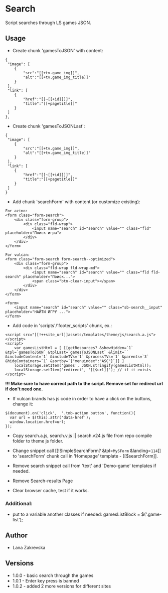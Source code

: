 # Search

Script searches through LS games JSON.

## Usage

* Create chunk 'gamesToJSON' with content:
```
{
 "image": [
    {
        "src":"[[+tv.game_img]]",
        "alt":"[[+tv.game_img_title]]"
    }
 ],
 "link": [
    {
        "href":"[[~[[+id]]]]",
        "title":"[[+pagetitle]]"
    }
 ]
},
```
* Create chunk 'gamesToJSONLast':
```
{
 "image": [
    {
        "src":"[[+tv.game_img]]",
        "alt":"[[+tv.game_img_title]]"
    }
 ],
 "link": [
    {
        "href":"[[~[[+id]]]]",
        "title":"[[+pagetitle]]"
    }
 ]
}
```

* Add chunk 'searchForm' with content (or customize existing):

```
For azino:
<form class="form-search">
    <div class="form-group">
        <div class="fld-wrap">
            <input name="search" id="search" value="" class="fld" placeholder="Поиск игры">
        </div>
    </div>
</form>

For vulcan:
<form class="form-search form-search--optimized">
    <div class="form-group">
        <div class="fld-wrap fld-wrap-md">
            <input name="search" id="search" value="" class="fld fld-search" placeholder="Поиск...">
            <span class="btn-clear-input"></span>
        </div>
    </div>
</form>

<form>
    <input name="search" id="search" value="" class="sb-search__input" placeholder="НАЙТИ ИГРУ ...">
</form>
```

* Add code in 'scripts'/'footer_scripts' chunk, ex.:
```
<script src="[[!++site_url]]assets/templates/theme/js/search.a.js"></script>
<script>
    var gamesListHtml = [ [[getResources? &showHidden=`1` &tpl=`gamesToJSON` &tplLast=`gamesToJSONLast` &limit=`` &includeContent=`1` &includeTVs=`1` &processTVs=`1` &parents=`3` &hideContainers=`1` &sortby=`{"menuindex":"ASC"}`]] ]
    localStorage.setItem('games', JSON.stringify(gamesListHtml));
    localStorage.setItem('redirect', '[[$url]]'); // if it exists
</script>
```

**!!! Make sure to have correct path to the script.
Remove set for redirect url if don't need one.**

* If vulcan brands has js code in order to have a click on the buttons, change it:
```
$(document).on('click',  '.tmb-action button', function(){
  var url = $(this).attr('data-href');
  window.location.href=url;
});
```

* Copy search.a.js, search.v.js || search.v24.js file from repo compile folder to theme js folder.

* Change snippet call [[!SimpleSearchForm? &tpl=`MySForm` &landing=`114`]] to 'searchForm' chunk call in 'Homepage' template - [[$searchForm]].

* Remove search snippet call from 'text' and 'Demo-game' templates if needed.

* Remove Search-results Page

* Clear browser cache, test if it works.

### Additional:
 - put to a variable another classes if needed:
        gamesListBlock = $('.game-list');

## Author
* Lana Zakrevska

## Versions
* 1.0.0 - basic search through the games
* 1.0.1 - Enter key press is banned
* 1.0.2 - added 2 more versions for different sites
